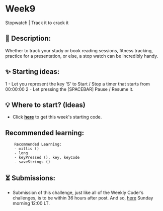 # Week9
Stopwatch | Track it to crack it

## 📃 Description:
Whether to track your study or book reading sessions, fitness tracking, practice for a presentation, or else, a stop watch can be incredibly handy.

## ✨ Starting ideas:
1 - Let you represent the key 'S' to Start / Stop a timer that starts from 00:00:00
2 - Let pressing the [SPACEBAR] Pause / Resume it.

## 💡 Where to start? (Ideas)
- Click **[here](https://github.com/WeeklyCoder/Week9/blob/main/WeeklyCoder_Week9.pde)** to get this week's starting code.

## Recommended learning:
```
    Recommended Learning:
    - millis ()
    - long
    - keyPressed (), key, keyCode
    - saveStrings ()
```

## ⏳ Submissions:
- Submission of this challenge, just like all of the Weekly Coder’s challenges, is to be within 36 hours after post. And so, [here](https://t.me/WeeklyCoder/16) Sunday morning 12:00 LT.
